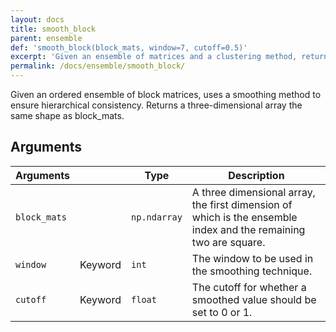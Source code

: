 ```yaml
---
layout: docs
title: smooth_block
parent: ensemble
def: 'smooth_block(block_mats, window=7, cutoff=0.5)'
excerpt: 'Given an ensemble of matrices and a clustering method, returns the result of clustering each trial as an ensemble of block matrices.'
permalink: /docs/ensemble/smooth_block/
---
```

Given an ordered ensemble of block matrices, uses a smoothing method to ensure hierarchical consistency.
Returns a three-dimensional array the same shape as block_mats.

## Arguments

| Arguments |  | Type | Description |
| --- | --- | --- | --- |
| `block_mats` | | `np.ndarray` | A three dimensional array, the first dimension of which is the ensemble index and the remaining two are square. |
| `window` | Keyword | `int` | The window to be used in the smoothing technique. |
| `cutoff` | Keyword | `float` | The cutoff for whether a smoothed value should be set to 0 or 1. |